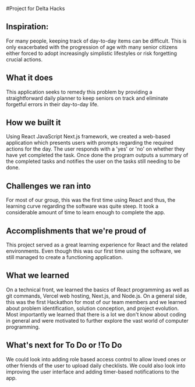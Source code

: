 #Project for Delta Hacks

## Inspiration: 
For many people, keeping track of day-to-day items can be difficult. This is only exacerbated with the progression of age with many senior citizens either forced to adopt increasingly simplistic lifestyles or risk forgetting crucial actions.

## What it does
This application seeks to remedy this problem by providing a straightforward daily planner to keep seniors on track and eliminate forgetful errors in their day-to-day life. 

## How we built it
Using React JavaScript Next.js framework, we created a web-based application which presents users with prompts regarding the required actions for the day. The user responds with a 'yes' or 'no' on whether they have yet completed the task. Once done the program outputs a summary of the completed tasks and notifies the user on the tasks still needing to be done. 

## Challenges we ran into
For most of our group, this was the first time using React and thus, the learning curve regarding the software was quite steep. It took a considerable amount of time to learn enough to complete the app. 

## Accomplishments that we're proud of
This project served as a great learning experience for React and the related environments. Even though this was our first time using the software, we still managed to create a functioning application. 

## What we learned
On a technical front, we learned the basics of React programming as well as git commands, Vercel web hosting, Next.js, and Node.js. On a general side, this was the first Hackathon for most of our team members and we learned about problem identification, solution conception, and project evolution. Most importantly we learned that there is a lot we don't know about coding in general and were motivated to further explore the vast world of computer programming. 

## What's next for To Do or !To Do
We could look into adding role based access control to allow loved ones or other friends of the user to upload daily checklists. We could also look into improving the user interface and adding timer-based notifications to the app. 
